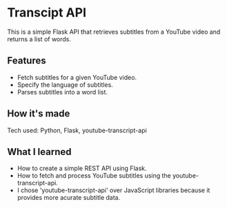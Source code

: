 # Transcipt API

This is a simple Flask API that retrieves subtitles from a YouTube video and returns a list of words.


## Features

- Fetch subtitles for a given YouTube video.
- Specify the language of subtitles.
- Parses subtitles into a word list.


## How it's made

Tech used: Python, Flask, youtube-transcript-api


## What I learned

- How to create a simple REST API using Flask.
- How to fetch and process YouTube subtitles using the youtube-transcript-api.
- I chose 'youtube-transcript-api' over JavaScript libraries because it provides more acurate subtitle data.
